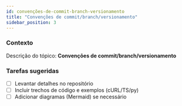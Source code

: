 ```yaml
---
id: convenções-de-commit-branch-versionamento
title: "Convenções de commit/branch/versionamento"
sidebar_position: 3
---
```


<!-- Conteúdo inicial (stub). Preencha com detalhes do projeto. -->

### Contexto
Descrição do tópico: **Convenções de commit/branch/versionamento**

### Tarefas sugeridas
- [ ] Levantar detalhes no repositório
- [ ] Incluir trechos de código e exemplos (cURL/TS/py)
- [ ] Adicionar diagramas (Mermaid) se necessário